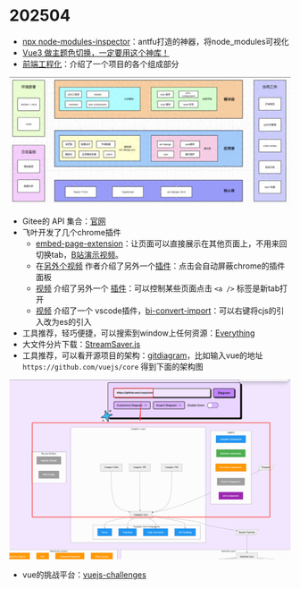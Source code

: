 # 202504

- [npx node-modules-inspector](https://mp.weixin.qq.com/s/_eA4hbaKv2mN6xRLeSsBoQ)：antfu打造的神器，将node_modules可视化
- [Vue3 做主题色切换，一定要用这个神库！](https://www.toutiao.com/article/7482044177954505256/?log_from=6f6bacf61bce88_1744796828745)
- [前端工程化](https://www.toutiao.com/article/7307613068170101260)：介绍了一个项目的各个组成部分

<img src="./img/003-202504/image-20250425170020585.png" alt="image-20250425170020585" style="zoom: 50%;" />

- Gitee的 API 集合：[官网](https://gitee.com/api/v5/swagger#/getV5ReposOwnerRepoStargazers?ex=no)
- 飞叶开发了几个chrome插件
  - [embed-page-extension](https://kkgithub.com/cunzaizhuyi/embed-page-extension)：让页面可以直接展示在其他页面上，不用来回切换tab，[B站演示视频](https://www.bilibili.com/video/BV1gNx7e9EKZ/?spm_id_from=333.1387.upload.video_card.click)。
  - 在[另外个视频](https://www.bilibili.com/video/BV1eEpae8Ev1/) 作者介绍了另外一个[插件](https://kkgithub.com/cunzaizhuyi/up-mode-extension)：点击会自动屏蔽chrome的插件面板
  - [视频](https://www.bilibili.com/video/BV1hrpMe4E6x/) 介绍了另外一个 [插件](https://kkgithub.com/cunzaizhuyi/open-new-tab-extension)：可以控制某些页面点击 `<a />` 标签是新tab打开
  - [视频](https://www.bilibili.com/video/BV1cenoezENp) 介绍了一个 vscode插件，[bi-convert-import](https://kkgithub.com/cunzaizhuyi/bi-convert-import)：可以右键将cjs的引入改为es的引入
- 工具推荐，轻巧便捷，可以搜索到window上任何资源：[Everything](https://www.voidtools.com/zh-cn/downloads/)
- 大文件分片下载：[StreamSaver.js](https://www.toutiao.com/article/7297619589423284751)
- 工具推荐，可以看开源项目的架构：[gitdiagram](https://gitdiagram.com/)，比如输入vue的地址 `https://github.com/vuejs/core` 得到下面的架构图

<img src="img/003-202504/image-20250424215518084.png" alt="image-20250424215518084" style="zoom:50%;" />

- vue的挑战平台：[vuejs-challenges](https://cn-vuejs-challenges.netlify.app/challenges.html#category=Built-ins)

